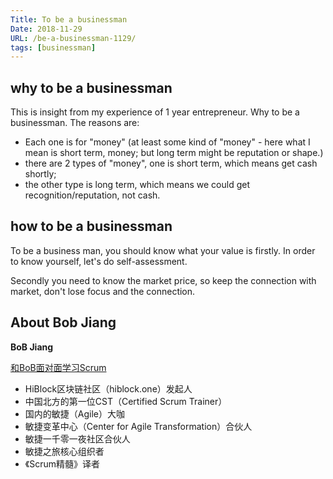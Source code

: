 ```yaml
---
Title: To be a businessman
Date: 2018-11-29   
URL: /be-a-businessman-1129/ 
tags: [businessman]
---
```


## why to be a businessman
This is insight from my experience of 1 year entrepreneur. Why to be a businessman. The reasons are:

- Each one is for "money" (at least some kind of "money" - here what I mean is short term, money; but long term might be reputation or shape.)
- there are 2 types of "money", one is short term, which means get cash shortly;
- the other type is long term, which means we could get recognition/reputation, not cash.

## how to be a businessman
To be a business man, you should know what your value is firstly. In order to know yourself, let's do self-assessment.

Secondly you need to know the market price, so keep the connection with market, don't lose focus and the connection.

## About Bob Jiang
**BoB Jiang**

[和BoB面对面学习Scrum](https://yihuode.io/brands/33)

- HiBlock区块链社区（hiblock.one）发起人  
- 中国北方的第一位CST（Certified Scrum Trainer）  
- 国内的敏捷（Agile）大咖  
- 敏捷变革中心（Center for Agile Transformation）合伙人  
- 敏捷一千零一夜社区合伙人  
- 敏捷之旅核心组织者  
- 《Scrum精髓》译者
